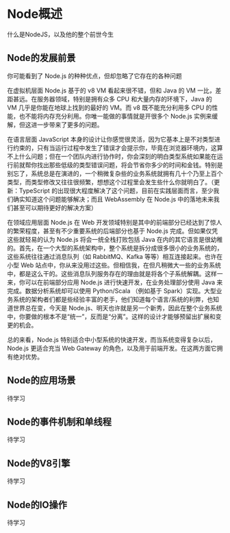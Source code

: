 # Node概述

什么是NodeJS，以及他的整个前世今生

## Node的发展前景
你可能看到了 Node.js 的种种优点，但却忽略了它存在的各种问题

在虚拟机层面 Node.js 基于的 v8 VM 看起来很不错，但和 Java 的 VM 一比，差距甚远。在服务器领域，特别是拥有众多 CPU 和大量内存的环境下，Java 的 VM 几乎是你能在地球上找到的最好的 VM。而 v8 既不能充分利用多 CPU 的性能，也不能将内存充分利用。你唯一能做的事情就是开很多个 Node.js 实例来缓解，但这进一步带来了更多的问题。

在语言层面 JavaScript 本身的设计让你感觉很灵活，因为它基本上是不对类型进行约束的，只有当运行过程中发生了错误才会提示你，毕竟在浏览器环境内，这算不上什么问题；但在一个团队内进行协作时，你会深刻的明白类型系统如果能在运行前就帮你找出那些低级的类型错误问题，将会节省你多少的时间和金钱。特别是别忘了，系统总是在演进的，一个稍微复杂些的业务系统就拥有几十个乃至上百个类型，而类型修改又往往很频繁，想想这个过程里会发生些什么你就明白了。（更新：TypeScript 的出现很大程度解决了这个问题，目前在实践层面而言，至少我们确实知道这个问题能够解决；而且 WebAssembly 在 Node.js 中的落地未来我们甚至可以期待更好的解决方案）

在领域应用层面 Node.js 在 Web 开发领域特别是其中的前端部分已经达到了惊人的繁荣程度，甚至有不少重要系统的后端部分也基于 Node.js 完成。但如果仅凭这些就轻易的认为 Node.js 将会一统全栈打败包括 Java 在内的其它语言是很幼稚的。首先，在一个大型的系统架构中，整个系统是拆分成很多很小的业务系统的，这些系统往往通过消息队列（如 RabbitMQ、Kafka 等等）相互连接起来。也许在小型 Web 站点中，你从来没用过这些。但相信我，在但凡稍微大一些的业务系统中，都是这么干的。这些消息队列服务存在的理由就是将各个子系统解耦。这样一来，你可以在前端部分应用 Node.js 进行快速开发，在业务处理部分使用 Java 来完成。数据分析系统却可以使用 Python/Scala （例如基于 Spark）实现。大型业务系统的架构者们都是些经验丰富的老手，他们知道每个语言/系统的利弊，也知道世界总在变，今天是 Node.js、明天也许就是另一个新秀，因此在整个业务系统中，你要做的根本不是“统一”，反而是“分离”。这样的设计才能够预留出扩展和变更的机会。

总的来看，Node.js 特别适合中小型系统的快速开发，而当系统变得复杂以后，Node.js 更适合充当 Web Gateway 的角色，以及用于前端开发。在这两方面它拥有绝对优势。

## Node的应用场景

待学习

## Node的事件机制和单线程

待学习

## Node的V8引擎
待学习

## Node的IO操作

待学习